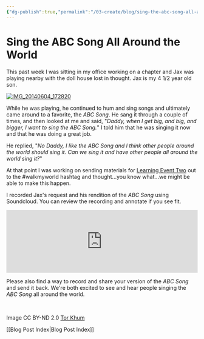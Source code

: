 ```yaml
---
{"dg-publish":true,"permalink":"/03-create/blog/sing-the-abc-song-all-around-the-world/","title":"Sing the \"ABC Song\" All Around the World","tags":["walkmyworld"]}
---
```


# Sing the ABC Song All Around the World

This past week I was sitting in my office working on a chapter and Jax was playing nearby with the doll house lost in thought. Jax is my 4 1/2 year old son.

[![IMG_20140604_172820](images/IMG_20140604_172820-300x225.jpg)](http://wiobyrne.com/wp-content/uploads/2015/01/IMG_20140604_172820.jpg)

While he was playing, he continued to hum and sing songs and ultimately came around to a favorite, the _ABC Song_. He sang it through a couple of times, and then looked at me and said, "_Daddy, when I get big, and big, and bigger, I want to sing the ABC Song._" I told him that he was singing it now and that he was doing a great job.

He replied, "_No Daddy, I like the ABC Song and I think other people around the world should sing it. Can we sing it and have other people all around the world sing it?_"

At that point I was working on sending materials for [Learning Event Two](https://sites.google.com/site/walkmyworldproject/2015-learning-events/virtual-high-five) out to the #walkmyworld hashtag and thought...you know what...we might be able to make this happen.

I recorded Jax's request and his rendition of the _ABC Song_ using Soundcloud. You can review the recording and annotate if you see fit. 

<iframe src="https://w.soundcloud.com/player/?url=https%3A//api.soundcloud.com/tracks/188629742&amp;color=ff5500&amp;auto_play=false&amp;hide_related=false&amp;show_comments=true&amp;show_user=true&amp;show_reposts=false" width="100%" height="166" frameborder="no" scrolling="no"></iframe>

Please also find a way to record and share your version of the _ABC Song_ and send it back. We're both excited to see and hear people singing the _ABC Song_ all around the world.

 

Image CC BY-ND 2.0 [Tor Khum](https://www.flickr.com/photos/torkhum/2179296751/in/photolist-aaNJh-euDX5-n1HZSC-pizKcf-6z8iaL-abf4A-96253y-8w4FKU-6v7UrJ-d5Uex-JVJT9-dyVFdS-5kaacS-5JziCn-7fEJ5d-euCXw-euD7n-4jzsZV-euD55-euDan-bDgC2w-8eqYn-bBFxov-bSbkSn-vTVyU-aNVKAM-5U8cku-ekahtd-5gXwdd-8bCAKU-z8GaE-6eryYs-8v4Rb3-5hpTTb-bD8UcH-4E42hF-bD8Uy8-bD8Vsr-de8vnA-961JaE-boLGVJ-avebkW-5U8ckq-5U8cks-5U8z21-5U8z1G-5U8z23-DqRr7-8XvDx-8bCJec)

[[Blog Post Index\|Blog Post Index]]